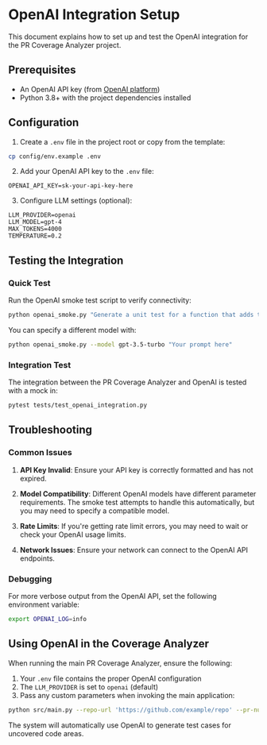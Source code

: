# OpenAI Integration Setup

This document explains how to set up and test the OpenAI integration for the PR Coverage Analyzer project.

## Prerequisites

- An OpenAI API key (from [OpenAI platform](https://platform.openai.com))
- Python 3.8+ with the project dependencies installed

## Configuration

1. Create a `.env` file in the project root or copy from the template:

```bash
cp config/env.example .env
```

2. Add your OpenAI API key to the `.env` file:

```
OPENAI_API_KEY=sk-your-api-key-here
```

3. Configure LLM settings (optional):

```
LLM_PROVIDER=openai
LLM_MODEL=gpt-4
MAX_TOKENS=4000
TEMPERATURE=0.2
```

## Testing the Integration

### Quick Test

Run the OpenAI smoke test script to verify connectivity:

```bash
python openai_smoke.py "Generate a unit test for a function that adds two numbers"
```

You can specify a different model with:

```bash
python openai_smoke.py --model gpt-3.5-turbo "Your prompt here"
```

### Integration Test

The integration between the PR Coverage Analyzer and OpenAI is tested with a mock in:

```bash
pytest tests/test_openai_integration.py
```

## Troubleshooting

### Common Issues

1. **API Key Invalid**: Ensure your API key is correctly formatted and has not expired.

2. **Model Compatibility**: Different OpenAI models have different parameter requirements. The smoke test attempts to handle this automatically, but you may need to specify a compatible model.

3. **Rate Limits**: If you're getting rate limit errors, you may need to wait or check your OpenAI usage limits.

4. **Network Issues**: Ensure your network can connect to the OpenAI API endpoints.

### Debugging

For more verbose output from the OpenAI API, set the following environment variable:

```bash
export OPENAI_LOG=info
```

## Using OpenAI in the Coverage Analyzer

When running the main PR Coverage Analyzer, ensure the following:

1. Your `.env` file contains the proper OpenAI configuration
2. The `LLM_PROVIDER` is set to `openai` (default)
3. Pass any custom parameters when invoking the main application:

```bash
python src/main.py --repo-url 'https://github.com/example/repo' --pr-number 123
```

The system will automatically use OpenAI to generate test cases for uncovered code areas.